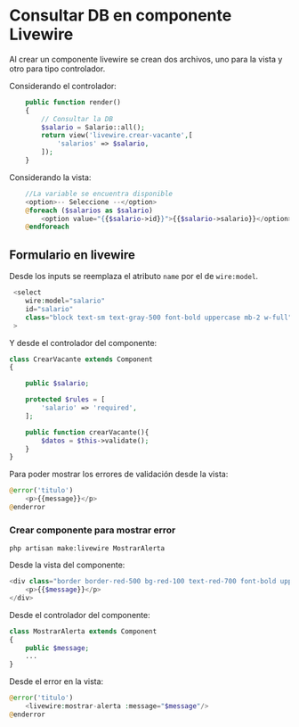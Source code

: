 # Consultar DB en componente Livewire

Al crear un componente livewire se crean dos archivos, uno para la vista y otro para tipo controlador.

Considerando el controlador:

```php
    public function render()
    {
        // Consultar la DB
        $salario = Salario::all();
        return view('livewire.crear-vacante',[
            'salarios' => $salario,
        ]);
    }
```

Considerando la vista:

```php
    //La variable se encuentra disponible
    <option>-- Seleccione --</option>
    @foreach ($salarios as $salario)
        <option value="{{$salario->id}}">{{$salario->salario}}</option>
    @endforeach
```

## Formulario en livewire

Desde los inputs se reemplaza el atributo `name` por el de `wire:model`.

```php
 <select 
    wire:model="salario" 
    id="salario"
    class="block text-sm text-gray-500 font-bold uppercase mb-2 w-full"
 >
```

Y desde el controlador del componente:

```php
class CrearVacante extends Component
{

    public $salario;

    protected $rules = [
        'salario' => 'required',
    ];

    public function crearVacante(){
        $datos = $this->validate();
    }
}
```

Para poder mostrar los errores de validación desde la vista:

```php
@error('titulo')
    <p>{{message}}</p>
@enderror
```

### Crear componente para mostrar error

```php artisan make:livewire MostrarAlerta```

Desde la vista del componente:

```php
<div class="border border-red-500 bg-red-100 text-red-700 font-bold uppercase p-2 mt-2 text-xs ">
    <p>{{$message}}</p>
</div>
```

Desde el controlador del componente:

```php
class MostrarAlerta extends Component
{
    public $message;
    ...
}
```

Desde el error en la vista:

```php
@error('titulo')
    <livewire:mostrar-alerta :message="$message"/>
@enderror
```
